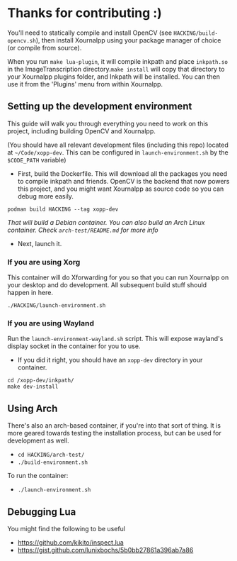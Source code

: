 # Thanks for contributing :)

You'll need to statically compile and install OpenCV (see `HACKING/build-opencv.sh`),
then install Xournalpp using your package manager of choice (or compile from source).

When you run `make lua-plugin`, it will compile inkpath and place `inkpath.so`
in the ImageTranscription directory.`make install` will copy that directory to
your Xournalpp plugins folder, and Inkpath will be installed. You can then use
it from the 'Plugins' menu from within Xournalpp.

## Setting up the development environment

This guide will walk you through everything you need to work on this project,
including building OpenCV and Xournalpp.

(You should have all relevant development files (including this repo) located
at `~/Code/xopp-dev`. This can be configured in `launch-environment.sh` by the
`$CODE_PATH` variable)

- First, build the Dockerfile. This will download all the packages you need to
compile inkpath and friends. OpenCV is the backend that now powers this project,
and you might want Xournalpp as source code so you can debug more easily.

```
podman build HACKING --tag xopp-dev
```

_That will build a Debian container. You can also build an Arch Linux container.
Check `arch-test/README.md` for more info_

- Next, launch it. 

### If you are using Xorg

This container will do Xforwarding for you so that you can
run Xournalpp on your desktop and do development. All subsequent build stuff
should happen in here.
```
./HACKING/launch-environment.sh
```

### If you are using Wayland

Run the `launch-environment-wayland.sh` script. This will expose wayland's display
socket in the container for you to use.

- If you did it right, you should have an `xopp-dev` directory in your container.
```
cd /xopp-dev/inkpath/
make dev-install
```

## Using Arch
There's also an arch-based container, if you're into that sort of thing.
It is more geared towards testing the installation process, but can be
used for development as well.

- `cd HACKING/arch-test/`
- `./build-environment.sh`

To run the container:

- `./launch-environment.sh`

## Debugging Lua

You might find the following to be useful
- https://github.com/kikito/inspect.lua
- https://gist.github.com/lunixbochs/5b0bb27861a396ab7a86

